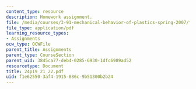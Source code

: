 ```yaml
---
content_type: resource
description: Homework assignment.
file: /media/courses/3-91-mechanical-behavior-of-plastics-spring-2007/f1e625503af41915886c9b51300b2b24_24p19_21_22.pdf
file_type: application/pdf
learning_resource_types:
- Assignments
ocw_type: OCWFile
parent_title: Assignments
parent_type: CourseSection
parent_uid: 3845ca77-deb4-0285-6930-1dfc6989ad52
resourcetype: Document
title: 24p19_21_22.pdf
uid: f1e62550-3af4-1915-886c-9b51300b2b24
---
```

